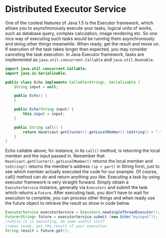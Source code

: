 

# Distributed Executor Service

One of the coolest features of Java 1.5 is the Executor framework, which allows you to asynchronously execute your tasks, logical units of works, such as database query, complex calculation, image rendering etc. So one nice way of executing such tasks would be running them asynchronously and doing other things meanwhile. When ready, get the result and move on. If execution of the task takes longer than expected, you may consider canceling the task execution. In Java Executor framework, tasks are implemented as `java.util.concurrent.Callable` and `java.util.Runnable`.

```java
import java.util.concurrent.Callable;
import java.io.Serializable;

public class Echo implements Callable<String>, Serializable {
    String input = null;

    public Echo() {
    }

    public Echo(String input) {
        this.input = input;
    }

    public String call() {
        return Hazelcast.getCluster().getLocalMember().toString() + ":" + input;
    }
}
```
Echo callable above, for instance, in its `call()` method, is returning the local member and the input passed in. Remember that `Hazelcast.getCluster().getLocalMember()` returns the local member and `toString()` returns the member's address `(ip + port)` in String form, just to see which member actually executed the code for our example. Of course, call() method can do and return anything you like. Executing a task by using executor framework is very straight forward. Simply obtain a `ExecutorService` instance, generally via `Executors` and submit the task which returns a `Future`. After executing task, you don't have to wait for execution to complete, you can process other things and when ready use the future object to retrieve the result as show in code below.

```java
ExecutorService executorService = Executors.newSingleThreadExecutor();
Future<String> future = executorService.submit (new Echo("myinput"));
//while it is executing, do some useful stuff
//when ready, get the result of your execution
String result = future.get();
```